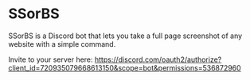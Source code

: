 # SSorBS
SSorBS is a Discord bot that lets you take a full page screenshot of any website with a simple command.

Invite to your server here: https://discord.com/oauth2/authorize?client_id=720935079668613150&scope=bot&permissions=536872960